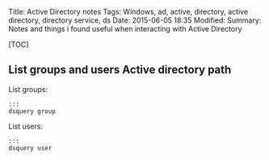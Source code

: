 Title: Active Directory notes
Tags: Windows, ad, active, directory, active directory, directory service, ds
Date: 2015-06-05 18:35
Modified: 
Summary: Notes and things i found useful when interacting with Active Directory

[TOC]

## List groups and users Active directory path

List groups:
        
    :::
    dsquery group

List users:
    
    :::
    dsquery user
